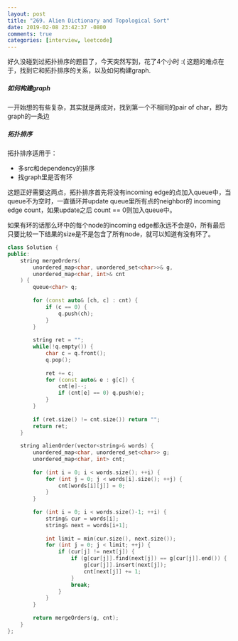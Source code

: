 ```yaml
---
layout: post
title: "269. Alien Dictionary and Topological Sort"
date: 2019-02-08 23:42:37 -0800
comments: true
categories: [interview, leetcode]
---
```


好久没碰到过拓扑排序的题目了，今天突然写到，花了4个小时 :( 这题的难点在于，找到它和拓扑排序的关系，以及如何构建graph.

##### 如何构建graph

一开始想的有些复杂，其实就是两成对，找到第一个不相同的pair of char，即为graph的一条边

##### 拓扑排序

拓扑排序适用于：

* 多src和dependency的排序
* 找graph里是否有环

这题正好需要这两点，拓扑排序首先将没有incoming edge的点加入queue中，当queue不为空时，一直循环并update queue里所有点的neighbor的 incoming edge count，如果update之后 count == 0则加入queue中。

如果有环的话那么环中的每个node的incoming edge都永远不会是0，所有最后只要比较一下结果的size是不是包含了所有node，就可以知道有没有环了。

```c++
class Solution {
public:
    string mergeOrders(
        unordered_map<char, unordered_set<char>>& g,
        unordered_map<char, int>& cnt
    ) {       
        queue<char> q;
        
        for (const auto& [ch, c] : cnt) {
            if (c == 0) {
                q.push(ch);
            }
        }
        
        string ret = "";
        while(!q.empty()) {
            char c = q.front();
            q.pop();
            
            ret += c;
            for (const auto& e : g[c]) {
                cnt[e]--;
                if (cnt[e] == 0) q.push(e);
            }
        }
        
        if (ret.size() != cnt.size()) return "";
        return ret;
    }
    
    string alienOrder(vector<string>& words) {
        unordered_map<char, unordered_set<char>> g;
        unordered_map<char, int> cnt;
        
        for (int i = 0; i < words.size(); ++i) {
            for (int j = 0; j < words[i].size(); ++j) {
                cnt[words[i][j]] = 0;
            }
        }
        
        for (int i = 0; i < words.size()-1; ++i) {
            string& cur = words[i];
            string& next = words[i+1];
            
            int limit = min(cur.size(), next.size());
            for (int j = 0; j < limit; ++j) {
                if (cur[j] != next[j]) {
                    if (g[cur[j]].find(next[j]) == g[cur[j]].end()) {
                        g[cur[j]].insert(next[j]);
                        cnt[next[j]] += 1;
                    }
                    break;
                }
            }
        }
        
        return mergeOrders(g, cnt);
    }
};
```

